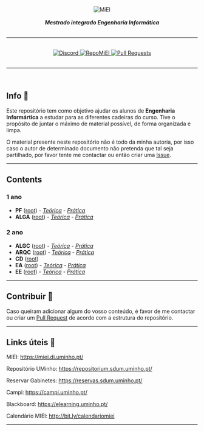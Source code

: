 <div align="center">
    <img src="https://i.imgur.com/GOGaHkq.jpg" align="center" alt="MiEI">
    <br>
    <br>
    <strong><i>Mestrado integrado Engenharia Informática</i></strong>
    <br>
    <br>
    <hr>
    <br>
    <a href="https://discord.gg/m3kVwYM">
        <img src="https://img.shields.io/discord/418433020719136768.svg?colorB=Blue&logo=discord&label=Discord&style=for-the-badge" alt="Discord">
    </a>
    <a href="https://github.com/andreubita/miei-resumos">
        <img src="https://img.shields.io/badge/Resumos-MiEI-orange?style=for-the-badge" alt="RepoMiEI">
    </a>
    <a href="https://github.com/andreubita/miei/pulls">
        <img src="https://img.shields.io/github/issues-pr/andreubita/miei?style=for-the-badge&colorB=37f149" alt="Pull Requests">
    </a>
</div>
<br>
<hr>
<br>

## Info 📍

Este repositório tem como objetivo ajudar os alunos de **Engenharia Informártica** a estudar para as diferentes cadeiras do curso. Tive o propósito de juntar o máximo de material possível, de forma organizada e limpa.

O material presente neste repositório não é todo da minha autoria, por isso caso o autor de determinado documento não pretenda que tal seja partilhado, por favor tente me contactar ou então criar uma [Issue](https://github.com/andreubita/miei/issues).

---

## Contents

### 1 ano

- **PF** ([root](https://github.com/andreubita/miei/tree/master/src/1ano/pf)) - [*Teórica*](https://github.com/andreubita/miei/tree/master/src/1ano/pf/trc) - [*Prática*](https://github.com/andreubita/miei/tree/master/src/1ano/pf/prt)
- **ALGA** ([root](https://github.com/andreubita/miei/tree/master/src/1ano/alga)) - [*Teórica*](https://github.com/andreubita/miei/tree/master/src/1ano/alga/trc) - [*Prática*](https://github.com/andreubita/miei/tree/master/src/1ano/alga/prt)

<!-- TODO Change dirs to new fs-->

### 2 ano

- **ALGC** ([root](https://github.com/andreubita/miei/tree/master/src/2ano/algc)) - [*Teórica*](https://github.com/andreubita/miei/tree/master/src/2ano/algc/trc) - [*Prática*](https://github.com/andreubita/miei/tree/master/src/2ano/algc/prt)
- **ARQC** ([root](https://github.com/andreubita/miei/tree/master/src/2ano/arqc)) - [*Teórica*](https://github.com/andreubita/miei/tree/master/src/2ano/arqc/trc) - [*Prática*](https://github.com/andreubita/miei/tree/master/src/2ano/arqc/prt)
- **CD** ([root](https://github.com/andreubita/miei/tree/master/src/2ano/cd))
- **EA** ([root](https://github.com/andreubita/miei/tree/master/src/2ano/ea)) - [*Teórica*](https://github.com/andreubita/miei/tree/master/src/2ano/ea/trc) - [*Prática*](https://github.com/andreubita/miei/tree/master/src/2ano/ea/prt)
- **EE** ([root](https://github.com/andreubita/miei/tree/master/src/2ano/ee)) - [*Teórica*](https://github.com/andreubita/miei/tree/master/src/2ano/ee/trc) - [*Prática*](https://github.com/andreubita/miei/tree/master/src/2ano/ee/prt)

---

## Contribuir 📩
Caso queiram adicionar algum do vosso conteúdo, é favor de me contactar ou criar um [Pull Request](https://github.com/andreubita/miei/pulls) de acordo com a estrutura do repositório.

---

## Links úteis 🔗

MIEI: https://miei.di.uminho.pt/

Repositório UMinho: https://repositorium.sdum.uminho.pt/

Reservar Gabinetes: https://reservas.sdum.uminho.pt/

Campi: https://campi.uminho.pt/

Blackboard: https://elearning.uminho.pt/

Calendário MIEI: http://bit.ly/calendariomiei

---